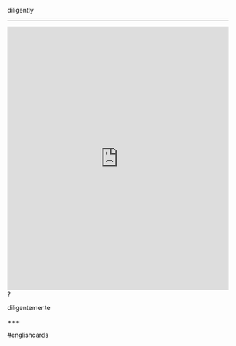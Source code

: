 diligently
___
<iframe src="https://youglish.com/pronounce/diligently/english" style="width:100%; height:600px;" frameborder="0"></iframe>
?

diligentemente
<!--SR:!2025-04-01,15,292-->
+++

#englishcards